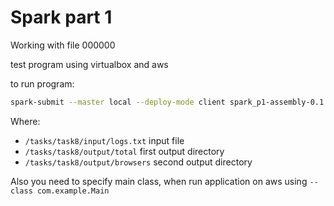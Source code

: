# Spark part 1

Working with file 000000

test program using virtualbox and aws

to run program:
``` sh
spark-submit --master local --deploy-mode client spark_p1-assembly-0.1.jar /tasks/task8/input/logs.txt /tasks/task8/output/total /tasks/task8/output/browsers
```
Where:
* ```/tasks/task8/input/logs.txt``` input file
* ```/tasks/task8/output/total``` first output directory
* ```/tasks/task8/output/browsers``` second output directory

Also you need to specify main class, when run application on aws using ```--class com.example.Main```
